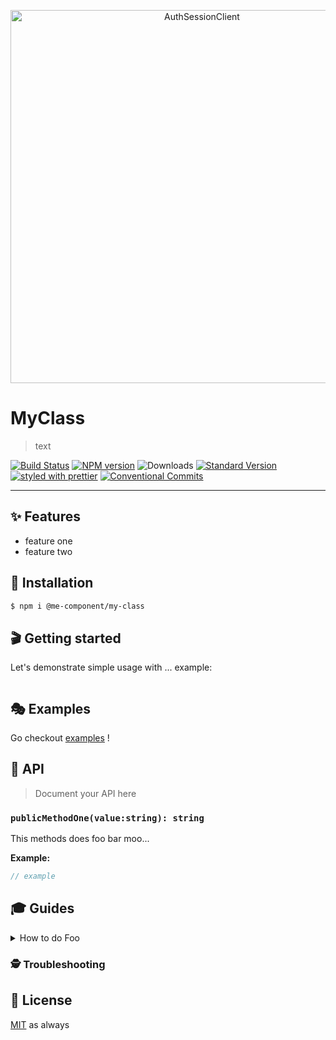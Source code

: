 <p align="center">
  <img src="" width="597" alt="AuthSessionClient">
</p>

# MyClass

> text

[![Build Status](https://travis-ci.org/weber/me-auth-session-client.svg?branch=master)](https://travis-ci.org/weber/me-auth-session-client)
[![NPM version](https://img.shields.io/npm/v/me-auth-session-client.svg)](https://www.npmjs.com/package/me-auth-session-client)
![Downloads](https://img.shields.io/npm/dm/me-auth-session-client.svg)
[![Standard Version](https://img.shields.io/badge/release-standard%20version-brightgreen.svg)](https://github.com/conventional-changelog/standard-version)
[![styled with prettier](https://img.shields.io/badge/styled_with-prettier-ff69b4.svg)](https://github.com/prettier/prettier)
[![Conventional Commits](https://img.shields.io/badge/Conventional%20Commits-1.0.0-yellow.svg)](https://conventionalcommits.org)

---

## ✨ Features

- feature one
- feature two

## 🔧 Installation

```sh
$ npm i @me-component/my-class
```

## 🎬 Getting started

Let's demonstrate simple usage with ... example:

```ts

```

## 🎭 Examples

Go checkout [examples](./examples) !

## 📜 API

> Document your API here

### `publicMethodOne(value:string): string`

This methods does foo bar moo...

**Example:**

```ts
// example
```


## 🎓 Guides

<details>
<summary>How to do Foo</summary>
Today we're gonna build Foo....
</details>

### 🕵️ Troubleshooting

## 🥂 License

[MIT](./LICENSE.md) as always
